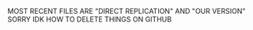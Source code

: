 MOST RECENT FILES ARE "DIRECT REPLICATION" AND "OUR VERSION" 
SORRY IDK HOW TO DELETE THINGS ON GITHUB 
